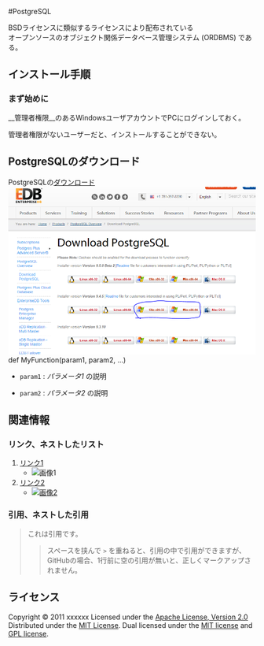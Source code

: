 #PostgreSQL

BSDライセンスに類似するライセンスにより配布されている  
オープンソースのオブジェクト関係データベース管理システム (ORDBMS) である。

インストール手順
------
### まず始めに 
 
__管理者権限__のあるWindowsユーザアカウントでPCにログインしておく。  

管理者権限がないユーザーだと、インストールすることができない。

 
	
 
PostgreSQLのダウンロード
----------------
PostgreSQLの[ダウンロード](http://www.enterprisedb.com/products-services-training/pgdownload#windows)  
![画像](https://github.com/xEurop4/DB_image/blob/master/image/postgres/postgres_DL.PNG "画像")  
def MyFunction(param1, param2, ...)
 
+   `param1` :
    _パラメータ1_ の説明
 
+   `param2` :
    _パラメータ2_ の説明
 
関連情報
--------
### リンク、ネストしたリスト
1. [リンク1](http://example.com/ "リンクのタイトル")
    * ![画像1](http://iup.2ch-library.com/i/i1552137-1448600140.png "画像のタイトル")
2. [リンク2][link]
    - [![画像2][image]](https://github.com/)
 
  [link]: http://example.com/ "インデックス型のリンク"
  [image]: http://github.com/github.png "インデックス型の画像"
 
### 引用、ネストした引用
> これは引用です。
>
> > スペースを挟んで `>` を重ねると、引用の中で引用ができますが、
> > GitHubの場合、1行前に空の引用が無いと、正しくマークアップされません。
 
ライセンス
----------
Copyright &copy; 2011 xxxxxx
Licensed under the [Apache License, Version 2.0][Apache]
Distributed under the [MIT License][mit].
Dual licensed under the [MIT license][MIT] and [GPL license][GPL].
 
[Apache]: http://www.apache.org/licenses/LICENSE-2.0
[MIT]: http://www.opensource.org/licenses/mit-license.php
[GPL]: http://www.gnu.org/licenses/gpl.html
